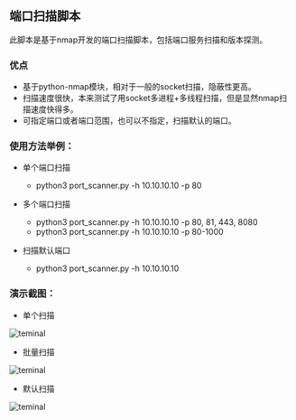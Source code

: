 ## 端口扫描脚本

此脚本是基于nmap开发的端口扫描脚本，包括端口服务扫描和版本探测。

### 优点

- 基于python-nmap模块，相对于一般的socket扫描，隐蔽性更高。
- 扫描速度很快，本来测试了用socket多进程+多线程扫描，但是显然nmap扫描速度快得多。
- 可指定端口或者端口范围，也可以不指定，扫描默认的端口。

### 使用方法举例：
- 单个端口扫描
    - python3 port_scanner.py -h 10.10.10.10 -p 80

- 多个端口扫描
    - python3 port_scanner.py -h 10.10.10.10 -p 80, 81, 443, 8080
    - python3 port_scanner.py -h 10.10.10.10 -p 80-1000
- 扫描默认端口
    - python3 port_scanner.py -h 10.10.10.10 

### 演示截图：

- 单个扫描

![teminal](http://ww1.sinaimg.cn/large/005GjT4tgy1fwh3oaqnb5j30l408vdg6.jpg)

- 批量扫描

![teminal](http://ww1.sinaimg.cn/large/005GjT4tgy1fwh3opukytj30l408vdgj.jpg)

- 默认扫描

![teminal](http://ww1.sinaimg.cn/large/005GjT4tgy1fwh3pt9q10j30l408vmxt.jpg)


